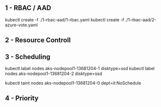 ## 1 - RBAC / AAD

kubectl create -f ./1-rbac-aad/1-rbac.yaml
kubectl create -f ./1-rbac-aad/2-azure-vote.yaml

## 2 - Resource Controll

## 3 - Scheduling

kubectl label nodes aks-nodepool1-13681204-1 disktype=ssd
kubectl label nodes aks-nodepool1-13681204-2 disktype=ssd

kubectl taint nodes aks-nodepool1-13681204-0 dept=it:NoSchedule

## 4 - Priority

